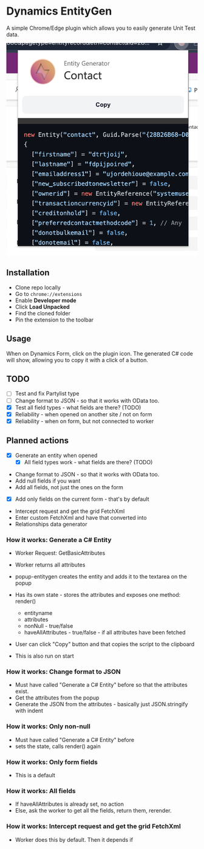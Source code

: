 # Dynamics EntityGen

A simple Chrome/Edge plugin which allows you to easily generate Unit Test data.

![Screenshot of the pluigin](screenshot.png)

## Installation

-   Clone repo locally
-   Go to `chrome://extensions`
-   Enable **Developer mode**
-   Click **Load Unpacked**
-   Find the cloned folder
-   Pin the extension to the toolbar

## Usage

When on Dynamics Form, click on the plugin icon. The generated C# code will show, allowing you to copy it with a click of a button.

## TODO

-   [ ] Test and fix Partylist type
-   [ ] Change format to JSON - so that it works with OData too.
-   [x] Test all field types - what fields are there? (TODO)
-   [x] Reliability - when opened on another site / not on form
-   [x] Reliability - when on form, but not connected to worker

## Planned actions

-   [x] Generate an entity when opened
    -   [x] All field types work - what fields are there? (TODO)
-   Change format to JSON - so that it works with OData too.
-   Add null fields if you want
-   Add all fields, not just the ones on the form
-   [x] Add only fields on the current form - that's by default
-   Intercept request and get the grid FetchXml
-   Enter custom FetchXml and have that converted into
-   Relationships data generator

### How it works: Generate a C# Entity

-   Worker Request: GetBasicAttributes
-   Worker returns all attributes
-   popup-entitygen creates the entity and adds it to the textarea on the popup
-   Has its own state - stores the attributes and exposes one method: render()
    -   entityname
    -   attributes
    -   nonNull - true/false
    -   haveAllAttributes - true/false - if all attributes have been fetched
-   User can click "Copy" button and that copies the script to the clipboard

-   This is also run on start

### How it works: Change format to JSON

-   Must have called "Generate a C# Entity" before so that the attributes exist.
-   Get the attributes from the popup
-   Generate the JSON from the attributes - basically just JSON.stringify with indent

### How it works: Only non-null

-   Must have called "Generate a C# Entity" before
-   sets the state, calls render() again

### How it works: Only form fields

-   This is a default

### How it works: All fields

-   If haveAllAttributes is already set, no action
-   Else, ask the worker to get all the fields, return them, rerender.

### How it works: Intercept request and get the grid FetchXml

-   Worker does this by default. Then it depends if
